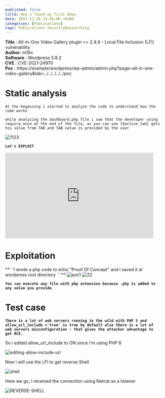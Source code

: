 ```yaml
---
published: false
title: How i found my first 0day 
date: 2021-11-26 14:56:00 +0200
categories: [Publications]
tags: Publications SecurityResearching
---
```




**Title** : All-in-One Video Gallery plugin <= 2.4.9 - Local File Inclusion (LFI) vulnerability
<br>
**Author**: m19o 
<br>
**Software** : Wordpress 5.8.2
<br>
**CVE** : CVE-2021-24970
<br>
**Poc** : https://example/wordpress/wp-admin/admin.php?page=all-in-one-video-gallery&tab=../../../../../poc
<br>

<h1><strong>Static analysis</strong></h1>
  
```At the beganinng i started to analyze the code to understand how the code works``` 

```while analyzing the dashboard.php file i saw that the developer using require_once at the end of the file, as you can see {$active_tab} gets his value from TAB and TAB value is provided by the user```
  
  
<img src="https://i.ibb.co/hXRcSQp/1123.png" alt="1123" border="0">


**```Let's EXPLOIT```**


<iframe src="https://giphy.com/embed/CY3A9zOlZR8uhFbeok" width="480" height="278" frameBorder="0" class="giphy-embed" allowFullScreen></iframe>

<h1><strong>Exploitation</strong></h1>
**```I wrote a php code to echo "Proof Of Concept" and i saved it at wordpress root directory ```**

<img src="https://i.ibb.co/hMtgfD5/poc1.png" alt="poc1" border="0">


<img src="https://i.ibb.co/nCSZcPc/22.png" alt="22" border="0">

**```You can execute any file with php extension because .php is added to any value you provide```**
  
  
<h1>Test case</h1>

**```There is a lot of web servers running in the wild with PHP 5 and allow_url_include ='true' is true by default also there is a lot of web servers misconfiguration - that gives the attacker advantage to get RCE.```**

<p>So i edited allow_url_include to ON since i'm using PHP 8</p> 

<img src="https://i.ibb.co/VvKMZrD/editing-allow-include-url.png" alt="editing-allow-include-url" border="0">

<p> Now i will use the LFI to get reverse Shell</p>

<img src="https://i.ibb.co/mcjJdBX/shell.png" alt="shell" border="0">

<p> Here we go, I received the connection using Netcat as a listener</p>
  
<img src="https://i.ibb.co/wy2H2Fs/REVERSE-SHELL.png" alt="REVERSE-SHELL" border="0">



